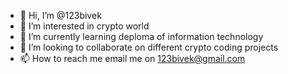 - 👋 Hi, I’m @123bivek
- 👀 I’m interested in crypto world 
- 🌱 I’m currently learning deploma of information technology 
- 💞️ I’m looking to collaborate on different crypto coding projects 
- 📫 How to reach me email me on 123bivek@gmail.com


<!---
123bivek/123bivek is a ✨ special ✨ repository because its `README.md` (this file) appears on your GitHub profile.
You can click the Preview link to take a look at your changes.
--->
